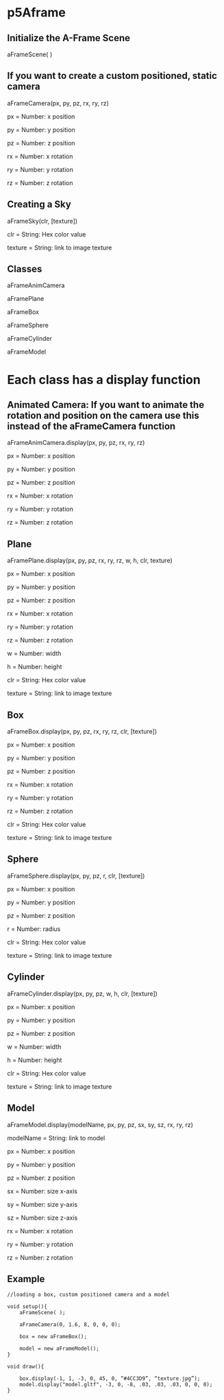 # p5Aframe

## Initialize the A-Frame Scene

aFrameScene( ) 


## If you want to create a custom positioned, static camera

aFrameCamera(px, py, pz, rx, ry, rz)

px = Number: x position

py = Number: y position

pz = Number: z position

rx = Number: x rotation

ry = Number: y rotation

rz = Number: z rotation


## Creating a Sky 

aFrameSky(clr, [texture])

clr = String: Hex color value 

texture = String: link to image texture


## Classes

aFrameAnimCamera

aFramePlane

aFrameBox

aFrameSphere

aFrameCylinder

aFrameModel


# Each class has a display function

## Animated Camera: If you want to animate the rotation and position on the camera use this instead of the aFrameCamera function

aFrameAnimCamera.display(px, py, pz, rx, ry, rz)

px = Number: x position

py = Number: y position

pz = Number: z position

rx = Number: x rotation

ry = Number: y rotation

rz = Number: z rotation

## Plane

aFramePlane.display(px, py, pz, rx, ry, rz, w, h, clr, texture)

px = Number: x position

py = Number: y position

pz = Number: z position

rx = Number: x rotation

ry = Number: y rotation

rz = Number: z rotation

w = Number: width

h = Number: height

clr = String: Hex color value 

texture = String: link to image texture


## Box

aFrameBox.display(px, py, pz, rx, ry, rz, clr, [texture])

px = Number: x position

py = Number: y position

pz = Number: z position

rx = Number: x rotation

ry = Number: y rotation

rz = Number: z rotation

clr = String: Hex color value 

texture = String: link to image texture


## Sphere

aFrameSphere.display(px, py, pz, r, clr, [texture])

px = Number: x position

py = Number: y position

pz = Number: z position

r = Number: radius 

clr = String: Hex color value 

texture = String: link to image texture


## Cylinder 

aFrameCylinder.display(px, py, pz, w, h, clr, [texture])

px = Number: x position

py = Number: y position

pz = Number: z position

w = Number: width

h = Number: height

clr = String: Hex color value 

texture = String: link to image texture


## Model

aFrameModel.display(modelName, px, py, pz, sx, sy, sz, rx, ry, rz)

modelName = String: link to model

px = Number: x position

py = Number: y position

pz = Number: z position

sx = Number: size x-axis

sy = Number: size y-axis

sz = Number: size z-axis

rx = Number: x rotation

ry = Number: y rotation

rz = Number: z rotation


## Example
```
//loading a box, custom positioned camera and a model

void setup(){
	aFrameScene( );

	aFrameCamera(0, 1.6, 8, 0, 0, 0);

	box = new aFrameBox();

	model = new aFrameModel();
}

void draw(){
	
	box.display(-1, 1, -3, 0, 45, 0, “#4CC3D9”, “texture.jpg”);
	model.display("model.gltf", -3, 0, -8, .03, .03, .03, 0, 0, 0);
}
```

